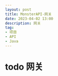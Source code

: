 ```yaml
---
layout: post
title: MonsterAPI-网关
date: 2023-04-02 13:00
description: 网关
tag:
- 项目
- API
- Java
---
```


# todo 网关